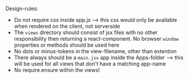 
Design-rules:

* Do not require css inside app.js --> this css would only be available when rendered on the client, not serverside
* The `views` directory should consist of jsx files with no other responsibility then returning a react-component. No browser `window` properties or methods should be used here
* No dots or minus-tokens in the view-filename, other than extention
* There always should be a `main.jsx` app inside the Apps-folder --> this will be used for all views that don't have a matching app-name
* No require.ensure within the views!
